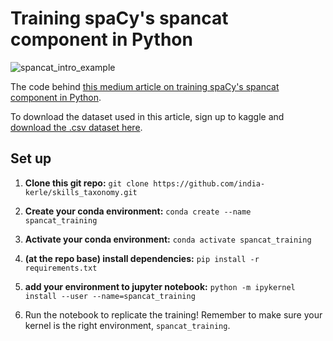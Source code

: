 # Training spaCy's spancat component in Python

![spancat_intro_example](https://user-images.githubusercontent.com/46863334/194313699-954576ce-3bf3-4e77-98be-a17e900b4dee.png)

The code behind [this medium article on training spaCy's spancat component in Python](https://medium.com/all-you-can-heat/developing-a-heat-pump-installer-proximity-indicator-6188e321f709).

To download the dataset used in this article, sign up to kaggle and [download the .csv dataset here](https://www.kaggle.com/datasets/debasisdotcom/name-entity-recognition-ner-dataset). 


## Set up

1. **Clone this git repo:** `git clone https://github.com/india-kerle/skills_taxonomy.git`
2. **Create your conda environment:** `conda create --name spancat_training`
3. **Activate your conda environment:** `conda activate spancat_training` 
4. **(at the repo base) install dependencies:** `pip install -r requirements.txt`
5. **add your environment to jupyter notebook:** `python -m ipykernel install --user --name=spancat_training`

6. Run the notebook to replicate the training! Remember to make sure your kernel is the right environment, `spancat_training`.  

